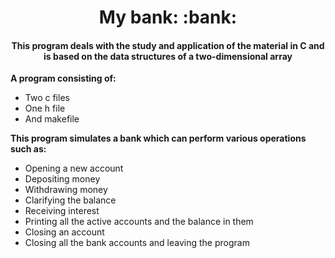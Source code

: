 <h1 align="center"> My bank: :bank: </h1>

<h4 align="center">This program deals with the study and application of the material in C and is based on the data structures of a two-dimensional array</h4>

**A program consisting of:**

* Two c files
* One h file
* And makefile

**This program simulates a bank which can perform various operations such as:**

* Opening a new account
* Depositing money
* Withdrawing money
* Clarifying the balance
* Receiving interest
* Printing all the active accounts and the balance in them
* Closing an account
* Closing all the bank accounts and leaving the program
